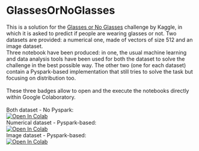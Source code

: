 # GlassesOrNoGlasses
This is a solution for the [Glasses or No Glasses](https://www.kaggle.com/jeffheaton/glasses-or-no-glasses) challenge by Kaggle, in which it is asked to predict if people are wearing glasses or not. Two datasets are provided: a numerical one, made of vectors of size 512 and an image dataset.<br>
Three notebook have been produced: in one, the usual machine learning and data analysis tools have been used for both the dataset to solve the challenge in the best possible way. The other two (one for each dataset) contain a Pyspark-based implementation that still tries to solve the task but focusing on distribution too. 
<br>
<br>
These three badges allow to open and the execute the notebooks directly within Google Colaboratory.
<br>
<br>
Both dataset - No Pyspark:<br>[![Open In Colab](https://colab.research.google.com/assets/colab-badge.svg)](https://colab.research.google.com/github/flaviofuria/GlassesOrNoGlasses/blob/main/glasses_or_no_glasses.ipynb)
<br>
Numerical dataset - Pyspark-based:<br>[![Open In Colab](https://colab.research.google.com/assets/colab-badge.svg)](https://github.com/flaviofuria/GlassesOrNoGlasses/blob/main/pyspark_numerical.ipynb)
<br>
Image dataset - Pyspark-based:<br>[![Open In Colab](https://colab.research.google.com/assets/colab-badge.svg)](https://github.com/flaviofuria/GlassesOrNoGlasses/blob/main/pyspark_images.ipynb)
